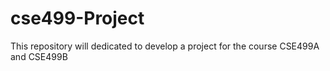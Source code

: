 # cse499-Project
This repository will dedicated to develop a project for the course CSE499A and CSE499B
